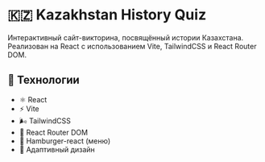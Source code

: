 # 🇰🇿 Kazakhstan History Quiz

Интерактивный сайт-викторина, посвящённый истории Казахстана. Реализован на React с использованием Vite, TailwindCSS и React Router DOM.

## 🚀 Технологии

- ⚛️ React
- ⚡ Vite
- 🌬 TailwindCSS
- 🔀 React Router DOM
- 🍔 Hamburger-react (меню)
- 🎨 Адаптивный дизайн
